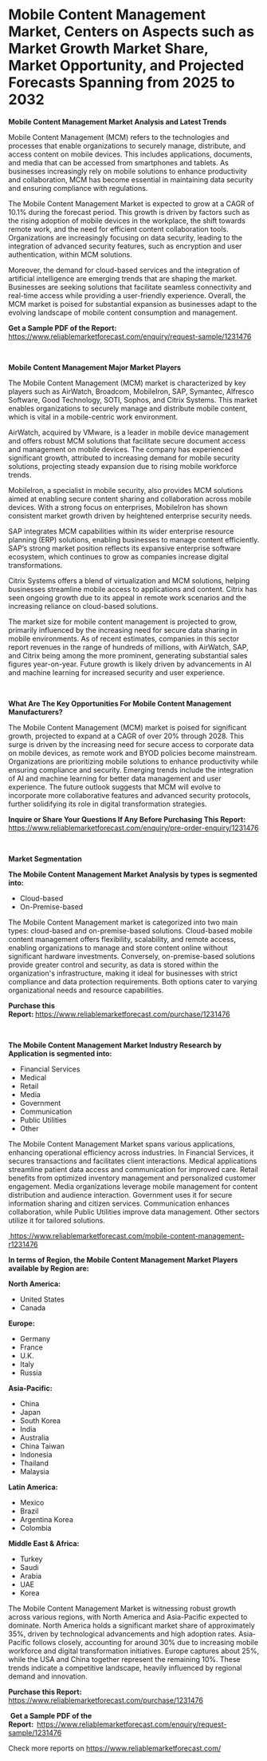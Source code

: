 <p><h1>Mobile Content Management Market, Centers on Aspects such as Market Growth Market Share, Market Opportunity, and Projected Forecasts Spanning from 2025 to 2032</h1></p><p><strong>Mobile Content Management Market Analysis and Latest Trends</strong></p>
<p><p>Mobile Content Management (MCM) refers to the technologies and processes that enable organizations to securely manage, distribute, and access content on mobile devices. This includes applications, documents, and media that can be accessed from smartphones and tablets. As businesses increasingly rely on mobile solutions to enhance productivity and collaboration, MCM has become essential in maintaining data security and ensuring compliance with regulations.</p><p>The Mobile Content Management Market is expected to grow at a CAGR of 10.1% during the forecast period. This growth is driven by factors such as the rising adoption of mobile devices in the workplace, the shift towards remote work, and the need for efficient content collaboration tools. Organizations are increasingly focusing on data security, leading to the integration of advanced security features, such as encryption and user authentication, within MCM solutions. </p><p>Moreover, the demand for cloud-based services and the integration of artificial intelligence are emerging trends that are shaping the market. Businesses are seeking solutions that facilitate seamless connectivity and real-time access while providing a user-friendly experience. Overall, the MCM market is poised for substantial expansion as businesses adapt to the evolving landscape of mobile content consumption and management.</p></p>
<p><strong>Get a Sample PDF of the Report:&nbsp;</strong> <a href="https://www.reliablemarketforecast.com/enquiry/request-sample/1231476?utm_campaign=2803&utm_medium=2&utm_source=Github&utm_content=ia&utm_term=11032025&utm_id=mobile-content-management">https://www.reliablemarketforecast.com/enquiry/request-sample/1231476</a></p>
<p>&nbsp;</p>
<p><strong>Mobile Content Management Major Market Players</strong></p>
<p><p>The Mobile Content Management (MCM) market is characterized by key players such as AirWatch, Broadcom, MobileIron, SAP, Symantec, Alfresco Software, Good Technology, SOTI, Sophos, and Citrix Systems. This market enables organizations to securely manage and distribute mobile content, which is vital in a mobile-centric work environment.</p><p>AirWatch, acquired by VMware, is a leader in mobile device management and offers robust MCM solutions that facilitate secure document access and management on mobile devices. The company has experienced significant growth, attributed to increasing demand for mobile security solutions, projecting steady expansion due to rising mobile workforce trends. </p><p>MobileIron, a specialist in mobile security, also provides MCM solutions aimed at enabling secure content sharing and collaboration across mobile devices. With a strong focus on enterprises, MobileIron has shown consistent market growth driven by heightened enterprise security needs.</p><p>SAP integrates MCM capabilities within its wider enterprise resource planning (ERP) solutions, enabling businesses to manage content efficiently. SAP’s strong market position reflects its expansive enterprise software ecosystem, which continues to grow as companies increase digital transformations.</p><p>Citrix Systems offers a blend of virtualization and MCM solutions, helping businesses streamline mobile access to applications and content. Citrix has seen ongoing growth due to its appeal in remote work scenarios and the increasing reliance on cloud-based solutions.</p><p>The market size for mobile content management is projected to grow, primarily influenced by the increasing need for secure data sharing in mobile environments. As of recent estimates, companies in this sector report revenues in the range of hundreds of millions, with AirWatch, SAP, and Citrix being among the more prominent, generating substantial sales figures year-on-year. Future growth is likely driven by advancements in AI and machine learning for increased security and user experience.</p></p>
<p>&nbsp;</p>
<p><strong>What Are The Key Opportunities For Mobile Content Management Manufacturers?</strong></p>
<p><p>The Mobile Content Management (MCM) market is poised for significant growth, projected to expand at a CAGR of over 20% through 2028. This surge is driven by the increasing need for secure access to corporate data on mobile devices, as remote work and BYOD policies become mainstream. Organizations are prioritizing mobile solutions to enhance productivity while ensuring compliance and security. Emerging trends include the integration of AI and machine learning for better data management and user experience. The future outlook suggests that MCM will evolve to incorporate more collaborative features and advanced security protocols, further solidifying its role in digital transformation strategies.</p></p>
<p><strong>Inquire or Share Your Questions If Any Before Purchasing This Report:</strong> <a href="https://www.reliablemarketforecast.com/enquiry/pre-order-enquiry/1231476?utm_campaign=2803&utm_medium=2&utm_source=Github&utm_content=ia&utm_term=11032025&utm_id=mobile-content-management">https://www.reliablemarketforecast.com/enquiry/pre-order-enquiry/1231476</a></p>
<p>&nbsp;</p>
<p><strong>Market Segmentation</strong></p>
<p><strong>The Mobile Content Management Market Analysis by types is segmented into:</strong></p>
<p><ul><li>Cloud-based</li><li>On-Premise-based</li></ul></p>
<p><p>The Mobile Content Management market is categorized into two main types: cloud-based and on-premise-based solutions. Cloud-based mobile content management offers flexibility, scalability, and remote access, enabling organizations to manage and store content online without significant hardware investments. Conversely, on-premise-based solutions provide greater control and security, as data is stored within the organization's infrastructure, making it ideal for businesses with strict compliance and data protection requirements. Both options cater to varying organizational needs and resource capabilities.</p></p>
<p><strong>Purchase this Report:&nbsp;</strong><a href="https://www.reliablemarketforecast.com/purchase/1231476?utm_campaign=2803&utm_medium=2&utm_source=Github&utm_content=ia&utm_term=11032025&utm_id=mobile-content-management">https://www.reliablemarketforecast.com/purchase/1231476</a></p>
<p>&nbsp;</p>
<p><strong>The Mobile Content Management Market Industry Research by Application is segmented into:</strong></p>
<p><ul><li>Financial Services</li><li>Medical</li><li>Retail</li><li>Media</li><li>Government</li><li>Communication</li><li>Public Utilities</li><li>Other</li></ul></p>
<p><p>The Mobile Content Management Market spans various applications, enhancing operational efficiency across industries. In Financial Services, it secures transactions and facilitates client interactions. Medical applications streamline patient data access and communication for improved care. Retail benefits from optimized inventory management and personalized customer engagement. Media organizations leverage mobile management for content distribution and audience interaction. Government uses it for secure information sharing and citizen services. Communication enhances collaboration, while Public Utilities improve data management. Other sectors utilize it for tailored solutions.</p></p>
<p><a href="https://www.reliablemarketforecast.com/mobile-content-management-r1231476?utm_campaign=2803&utm_medium=2&utm_source=Github&utm_content=ia&utm_term=11032025&utm_id=mobile-content-management">&nbsp;https://www.reliablemarketforecast.com/mobile-content-management-r1231476</a></p>
<p><strong>In terms of Region, the Mobile Content Management Market Players available by Region are:</strong></p>
<p>
    <p> <strong> North America: </strong>
        <ul>
            <li>United States</li>
            <li>Canada</li>
        </ul>
        </p> 
    <p> <strong> Europe: </strong>
        <ul>
            <li>Germany</li>
            <li>France</li>
            <li>U.K.</li>
            <li>Italy</li>
            <li>Russia</li>
        </ul>
        </p> 
    <p> <strong> Asia-Pacific: </strong>
        <ul>
            <li>China</li>
            <li>Japan</li>
            <li>South Korea</li>
            <li>India</li>
            <li>Australia</li>
            <li>China Taiwan</li>
            <li>Indonesia</li>
            <li>Thailand</li>
            <li>Malaysia</li>
        </ul>
        </p> 
    <p> <strong> Latin America: </strong>
        <ul>
            <li>Mexico</li>
            <li>Brazil</li>
            <li>Argentina Korea</li>
            <li>Colombia</li>
        </ul>
        </p> 
    <p> <strong> Middle East & Africa: </strong>
        <ul>
            <li>Turkey</li>
            <li>Saudi</li>
            <li>Arabia</li>
            <li>UAE</li>
            <li>Korea</li>
        </ul>
    </p>
    </p>
<p><p>The Mobile Content Management Market is witnessing robust growth across various regions, with North America and Asia-Pacific expected to dominate. North America holds a significant market share of approximately 35%, driven by technological advancements and high adoption rates. Asia-Pacific follows closely, accounting for around 30% due to increasing mobile workforce and digital transformation initiatives. Europe captures about 25%, while the USA and China together represent the remaining 10%. These trends indicate a competitive landscape, heavily influenced by regional demand and innovation.</p></p>
<p><strong>Purchase this Report: </strong><a href="https://www.reliablemarketforecast.com/purchase/1231476?utm_campaign=2803&utm_medium=2&utm_source=Github&utm_content=ia&utm_term=11032025&utm_id=mobile-content-management">https://www.reliablemarketforecast.com/purchase/1231476</a></p>
<p>&nbsp;<strong>Get a Sample PDF of the Report:&nbsp;&nbsp;</strong><a href="https://www.reliablemarketforecast.com/enquiry/request-sample/1231476?utm_campaign=2803&utm_medium=2&utm_source=Github&utm_content=ia&utm_term=11032025&utm_id=mobile-content-management">https://www.reliablemarketforecast.com/enquiry/request-sample/1231476</a></p>
<p><strong></strong></p>
<p>Check more reports on <a href="https://www.reliablemarketforecast.com/?utm_campaign=2803&utm_medium=2&utm_source=Github&utm_content=ia&utm_term=11032025&utm_id=mobile-content-management">https://www.reliablemarketforecast.com/</a></p>